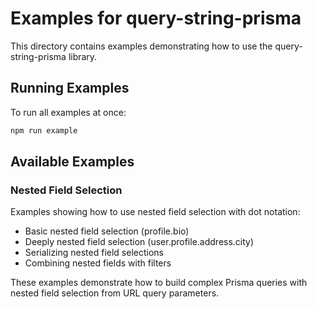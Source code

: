 # Examples for query-string-prisma

This directory contains examples demonstrating how to use the query-string-prisma library.

## Running Examples

To run all examples at once:

```bash
npm run example
```

## Available Examples

### Nested Field Selection

Examples showing how to use nested field selection with dot notation:

- Basic nested field selection (profile.bio)
- Deeply nested field selection (user.profile.address.city)
- Serializing nested field selections
- Combining nested fields with filters

These examples demonstrate how to build complex Prisma queries with nested field selection from URL query parameters.
